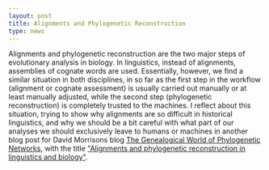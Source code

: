 ```yaml
---
layout: post
title: Alignments and Phylogenetic Reconstruction
type: news
---
```


Alignments and phylogenetic reconstruction are the two major steps of 
evolutionary analysis in biology. In linguistics, instead of alignments,
assemblies of cognate words are used. Essentially, however, we find a similar situation in both disciplines, in so far as the first step in the workflow (alignment or cognate assessment) is usually carried out manually or at least manually adjusted, while the second step (phylogenetic reconstruction) is completely trusted to the machines. 
I reflect about this situation, trying to show why alignments are so difficult in historical linguistics, and why we should be a bit careful with what part of our analyses we should exclusively leave to humans or machines in another 
blog post for David Morrisons blog [The Genealogical World of Phylogenetic Networks](phylonetworks.blogspot.com), with the title ["Alignments and phylogenetic reconstruction in linguistics and biology"](http://phylonetworks.blogspot.fr/2016/06/alignments-and-phylogenetic.html).



